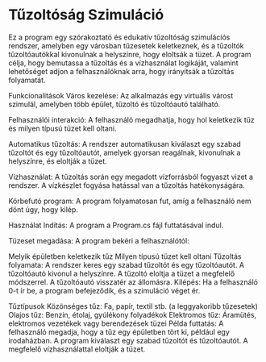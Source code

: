 # Tűzoltóság Szimuláció

Ez a program egy szórakoztató és edukatív tűzoltóság szimulációs rendszer, amelyben egy városban tűzesetek keletkeznek, és a tűzoltók tűzoltóautókkal kivonulnak a helyszínre, hogy eloltsák a tüzet. A program célja, hogy bemutassa a tűzoltás és a vízhasználat logikáját, valamint lehetőséget adjon a felhasználóknak arra, hogy irányítsák a tűzoltás folyamatát.

Funkcionalitások
Város kezelése: Az alkalmazás egy virtuális várost szimulál, amelyben több épület, tűzoltó és tűzoltóautó található.

Felhasználói interakció: A felhasználó megadhatja, hogy hol keletkezik tűz és milyen típusú tüzet kell oltani.

Automatikus tűzoltás: A rendszer automatikusan kiválaszt egy szabad tűzoltót és egy tűzoltóautót, amelyek gyorsan reagálnak, kivonulnak a helyszínre, és eloltják a tüzet.

Vízhasználat: A tűzoltás során egy megadott vízforrásból fogyaszt vizet a rendszer. A vízkészlet fogyása hatással van a tűzoltás hatékonyságára.

Körbefutó program: A program folyamatosan fut, amíg a felhasználó nem dönt úgy, hogy kilép.

Használat
Indítás:
A program a Program.cs fájl futtatásával indul.

Tűzeset megadása:
A program bekéri a felhasználótól:

Melyik épületben keletkezik tűz
Milyen típusú tüzet kell oltani
Tűzoltás folyamata:
A rendszer keres egy szabad tűzoltót és egy tűzoltóautót.
A tűzoltóautó kivonul a helyszínre.
A tűzoltó eloltja a tüzet a megfelelő módszerrel.
A tűzoltóautó visszatér az állomásra.
Kilépés:
Ha a felhasználó 0-t ír be, a program befejeződik, és a szimuláció véget ér.

Tűztípusok
Közönséges tűz: Fa, papír, textil stb. (a leggyakoribb tűzesetek)
Olajos tűz: Benzin, étolaj, gyúlékony folyadékok
Elektromos tűz: Áramütés, elektromos vezetékek vagy berendezések tüzei
Példa futtatás:
A felhasználó megadja, hogy a tűz egy épületben tört ki, például egy irodaházban.
A program kiválaszt egy szabad tűzoltót és tűzoltóautót.
A megfelelő vízhasználattal eloltják a tüzet.
